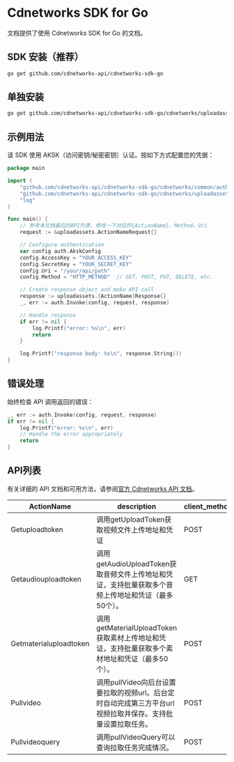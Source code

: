 # Cdnetworks SDK for Go

文档提供了使用 Cdnetworks SDK for Go 的文档。

## SDK 安装（推荐）

```bash
go get github.com/cdnetworks-api/cdnetworks-sdk-go
```

## 单独安装

```bash
go get github.com/cdnetworks-api/cdnetworks-sdk-go/cdnetworks/uploadassets
```

## 示例用法

该 SDK 使用 AKSK（访问密钥/秘密密钥）认证。按如下方式配置您的凭据：

```go
package main

import (
    "github.com/cdnetworks-api/cdnetworks-sdk-go/cdnetworks/common/auth"
    "github.com/cdnetworks-api/cdnetworks-sdk-go/cdnetworks/uploadassets"
    "log"
)

func main() {
    // 参考本文档最后的API列表，修改一下对应的{ActionName}、Method、Uri
    request := &uploadassets.ActionNameRequest{}

    // Configure authentication
    var config auth.AkskConfig
    config.AccessKey = "YOUR_ACCESS_KEY"
    config.SecretKey = "YOUR_SECRET_KEY"
    config.Uri = "/your/api/path"
    config.Method = "HTTP_METHOD"  // GET, POST, PUT, DELETE, etc.

    // Create response object and make API call
    response := uploadassets.{ActionName}Response{}
    _, err := auth.Invoke(config, request, response)

    // Handle response
    if err != nil {
        log.Printf("error: %s\n", err)
        return
    }

    log.Printf("response body: %s\n", response.String())
}
```

## 错误处理

始终检查 API 调用返回的错误：

```go
_, err := auth.Invoke(config, request, response)
if err != nil {
    log.Printf("error: %s\n", err)
    // Handle the error appropriately
    return
}
```

## API列表
有关详细的 API 文档和可用方法，请参阅[官方 Cdnetworks API 文档](https://docs.cdnetworks.com/en/cdn/apidocs)。

| ActionName | description | client_methods | uri |
| --- | --- | --- | --- |
| Getuploadtoken | 调用getUploadToken获取视频文件上传地址和凭证 | POST | /vod/videoManage/getUploadToken |
| Getaudiouploadtoken | 调用getAudioUploadToken获取音频文件上传地址和凭证，支持批量获取多个音频上传地址和凭证（最多50个）。 | GET | /vod/audioManage/getAudioUploadToken |
| Getmaterialuploadtoken | 调用getMaterialUploadToken获取素材上传地址和凭证，支持批量获取多个素材地址和凭证（最多50个）。 | POST | /vod/material/getMaterialUploadToken |
| Pullvideo | 调用pullVideo向后台设置要拉取的视频url。后台定时自动完成第三方平台url视频拉取并保存。支持批量设置拉取任务。 | POST | /vod/videoManage/pullVideo |
| Pullvideoquery | 调用pullVideoQuery可以查询拉取任务完成情况。 | POST | /vod/videoManage/pullVideoQuery |